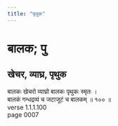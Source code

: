 ```yaml
---
title: "पृथुक"
---
```


# बालक; पु
## खेचर, व्याघ्र, पृथुक
बालकः खेचरो व्याघ्रो बालकः पृथुकः स्मृतः ।<br />बालकं गन्धद्रव्यं च जटाजूटं च बालकम् ॥ १०० ॥<br />verse 1.1.1.100<br />page 0007

